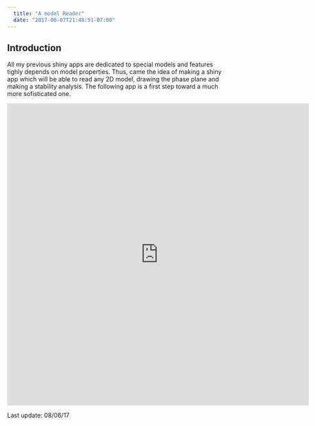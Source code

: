 ```yaml
---
  title: "A model Reader"
  date: "2017-06-07T21:48:51-07:00"
---
```

  
  ## Introduction
  
All my previous shiny apps are dedicated to special models and features tighly depends on model properties. Thus, came the idea of making a shiny app which will be able to read any 2D model, drawing the phase plane and making a stability analysis. The following app is a first step toward a much more sofisticated one.
  
<iframe src="https://dgranjon.shinyapps.io/model_generator_v1/" style="width: 700px; height: 700px; border: none; overflow: hidden;"></iframe>
  
  Last update: 08/06/17